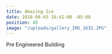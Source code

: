 ```yaml
---
title: Amazing Ice
date: 2018-08-03 16:41:00 -05:00
position: 45
image: "/uploads/gallery_IMG_1632.JPG"
---
```


Pre Engineered Building